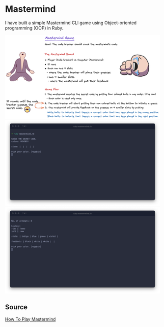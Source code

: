 # Mastermind

I have built a simple Mastermind CLI game using Object-oriented programming (OOP) in Ruby.

![mastermind-game](./images/mastermind-game.png)
![mastermind-cli-1](./images/mastermind-cli-1.png)
![mastermind-cli-2](./images/mastermind-cli-2.png)

## Source

[How To Play Mastermind](https://www.youtube.com/watch?v=wsYPsrzCKiA)
